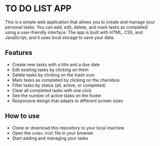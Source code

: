 # TO DO LIST APP

This is a simple web application that allows you to create and manage your personal tasks. You can add, edit, delete, and mark tasks as completed using a user-friendly interface. The app is built with HTML, CSS, and JavaScript, and it uses local storage to save your data.

## Features

- Create new tasks with a title and a due date
- Edit existing tasks by clicking on them
- Delete tasks by clicking on the trash icon
- Mark tasks as completed by clicking on the checkbox
- Filter tasks by status (all, active, or completed)
- Clear all completed tasks with one click
- See the number of active tasks on the footer
- Responsive design that adapts to different screen sizes

## How to use

- Clone or download this repository to your local machine
- Open the `index.html` file in your browser
- Start adding and managing your tasks
